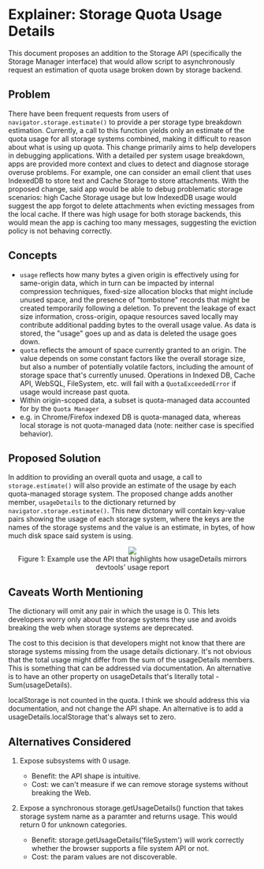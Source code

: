 # Explainer: Storage Quota Usage Details

This document proposes an addition to the Storage API (specifically the Storage Manager interface) that would allow script to asynchronously request an estimation of quota usage broken down by storage backend.

## Problem
There have been frequent requests from users of `navigator.storage.estimate()` to provide a per storage type breakdown estimation.  Currently, a call to this function yields only an estimate of the quota usage for all storage systems combined, making it difficult to reason about what is using up quota.  This change primarily aims to help developers in debugging applications.  With a detailed per system usage breakdown, apps are provided more context and clues to detect and diagnose storage overuse problems.  For example, one can consider an email client that uses IndexedDB to store text and Cache Storage to store attachments.  With the proposed change, said app would be able to debug problematic storage scenarios: high Cache Storage usage but low IndexedDB usage would suggest the app forgot to delete attachments when evicting messages from the local cache.  If there was high usage for both storage backends, this would mean the app is caching too many messages, suggesting the eviction policy is not behaving correctly.

## Concepts
* `usage` reflects how many bytes a given origin is effectively using for same-origin data, which in turn can be impacted by internal compression techniques, fixed-size allocation blocks that might include unused space, and the presence of "tombstone" records that might be created temporarily following a deletion. To prevent the leakage of exact size information, cross-origin, opaque resources saved locally may contribute additional padding bytes to the overall usage value.  As data is stored, the "usage"  goes up and as data is deleted the usage goes down. 
* `quota` reflects the amount of space currently granted to an origin. The value depends on some constant factors like the overall storage size, but also a number of potentially volatile factors, including the amount of storage space that's currently unused. Operations in Indexed DB, Cache API, WebSQL, FileSystem, etc. will fail with a `QuotaExceededError` if usage would increase past quota.
* Within origin-scoped data, a subset is quota-managed data accounted for by the `Quota Manager`
 * e.g. in Chrome/Firefox indexed DB is quota-managed data, whereas local storage is not quota-managed data  (note: neither case is specified behavior).

## Proposed Solution
In addition to providing an overall quota and usage, a call to `storage.estimate()` will also provide an estimate of the usage by each quota-managed storage system. The proposed change adds another member, `usageDetails` to the dictionary returned by `navigator.storage.estimate()`.  This new dictonary will contain key-value pairs showing the usage of each storage system, where the keys are the names of the storage systems and the value is an estimate, in bytes, of how much disk space said system is using. 

<p align="center">
<img src="https://github.com/jarryd999/quota-usage-details/blob/master/UsageDetails.png?raw=true" />
<br/>
Figure 1: Example use the API that highlights how usageDetails mirrors devtools' usage report
</p>

## Caveats Worth Mentioning
The dictionary will omit any pair in which the usage is 0. This lets developers worry only about the storage systems they use and avoids breaking the web when storage systems are deprecated.

The cost to this decision is that developers might not know that there are storage systems missing from the usage details dictionary. It's not obvious that the total usage might differ from the sum of the usageDetails members. This is something that can be addressed via documentation. An alternative is to have an other property on usageDetails that's literally total - Sum(usageDetails).

localStorage is not counted in the quota. I think we should address this via documentation, and not change the API shape. An alternative is to add a usageDetails.localStorage that's always set to zero.

## Alternatives Considered

1. Expose subsystems with 0 usage.
   * Benefit: the API shape is intuitive.
   * Cost: we can't measure if we can remove storage systems without breaking the Web.

2. Expose a synchronous storage.getUsageDetails() function that takes storage system name as a paramter and returns usage.  This would return 0 for unknown categories.
   * Benefit: storage.getUsageDetails('fileSystem') will work correctly whether the browser supports a file system API or not.
   * Cost: the param values are not discoverable.

